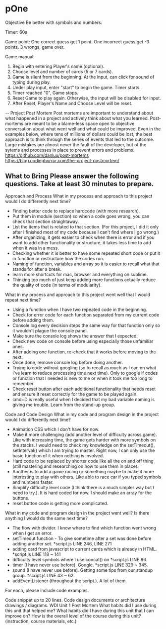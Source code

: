 # pOne

Objective
Be better with symbols and numbers.

Timer: 60s

Game point:
One correct guess get 1 point.
One incorrect guess get -3 points.
3 wrongs, game over.

Game manual:
1. Begin with entering Player's name (optional).
2. Choose level and number of cards (5 or 7 cards).
3. Game is silent from the beginning. At the input, can click for sound of typing during play.
4. Under play input, enter "start" to begin the game. Timer starts.
5. Timer reached "0", Game stops.
6. Reset Game to play again. Otherwise, the input will be disabled for input.
7. After Reset, Player's Name and Choose Level will be reset.

--
Project Post Mortem
Post mortems are important to understand about what happened in a project and actively think about what you learned.
Post-mortems are meant to be a blame-less space open to objective conversation about what went well and what could be improved.
Even in the examples below, where tens of millions of dollars could be lost, the best approach is to think through the series of events that led to the outcome.
Large mistakes are almost never the fault of the developer, but of the sytems and processes in place to prevent errors and problems.
https://github.com/danluu/post-mortems https://blog.codinghorror.com/the-project-postmortem/

What to Bring
Please answer the following questions. Take at least 30 minutes to prepare.
--
Approach and Process
What in my process and approach to this project would I do differently next time?
- Finding better code to replace hardcode (with more research). 
- Put them in module (section) so when a code goes wrong, you can check that section straightaway. 
- List the items that is related to that section. (For this project, I did it only after I finished most of my code because I can't find where I go wrong.)
- After organizing, it gets easier to check when there is error and if you want to add other functionality or structure, it takes less time to add when it was in a mess.
- Checking whether it is better to have some repeated short code or put it in function or restructure how the codes run. 
- Naming of function, variables and array so it is easier to recall what that stands for after a break.
- learn more shortcuts for mac, browser and everything on sublime.
- Thinking too much of just keep adding more functions actually reduce the quality of code (in terms of modularity).

What in my process and approach to this project went well that I would repeat next time?
- Using a function when I have two repeated code in the beginning.
- Check for error code for each function separated from my current code before adding them.
- Console log every decision steps the same way for that function only so it wouldn't plague the console panel.
- Make sure the console log shows the answer that I expected.
- Check new code on console before using especially those unfamiliar ones.
- After adding one function, re-check that it works before moving to the next.
- Once done, remove console log before doing another.
- Trying to code without googling (so to recall as much as I can on what I've learn to reduce processing time next time). Only to google if codes or function that I needed is new to me or when it took me too long to remember.
- Check reset button after each additional functionality that needs reset and ensure it reset correctly for the game to be played again.
- cmd+D is really useful when I decided that my bad variable naming is giving me trouble. Learn from the stand-up group.

Code and Code Design
What in my code and program design in the project would I do differently next time?
- Animation CSS which I don't have for now.
- Make it more challenging (add another level of difficulty across game). Like with increasing time, the game gets harder with more symbols on the stacks. I would need to check my knowledge on the setTimeout(), setInterval() which I am trying to master. Right now, I can only use the basic function of it when nothing is involved.
- Hard code to be replaced by shorter code like all the on and off thing 
(still mastering and researching on how to use them in place).
- Another is to add a game racing or something maybe to make it more interesting to play with others. Like able to race car if you typed symbols and numbers faster.
- Simplify difficulty level code (I think there is a much simpler way but I need to try.). It is hard coded for now. I should make an array for the buttons.
- reset button code is getting more complicated.

What in my code and program design in the project went well? Is there anything I would do the same next time?
- The flow with divider. I know where to find which function went wrong when I get an error.
- setTimeout function - To give sometime after a set was done before adding another set.
  *script.js LINE 246, LINE 271
- adding card from javascript to current cards which is already in HTML. 
  *script.js LINE 118 ~ 141
- difficulty level symbols where I use concat() on *script.js LINE 86.
- timer (I have never use before). Google.
  *script.js LINE 329 ~ 345.
- sound (I have never use before). Getting some tips from our standup group.
  *script.js LINE 43 ~ 62.
- addEventListener (throughout the script.). A lot of them.

For each, please include code examples.

Code snippet up to 20 lines.
Code design documents or architecture drawings / diagrams.
WDI Unit 1 Post Mortem
What habits did I use during this unit that helped me?
What habits did I have during this unit that I can improve on?
How is the overall level of the course during this unit? (instruction, course materials, etc.)

